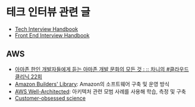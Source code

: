 # 테크 인터뷰 관련 글

* [Tech Interview Handbook](https://yangshun.github.io/tech-interview-handbook/)
* [Front End Interview Handbook](https://yangshun.github.io/front-end-interview-handbook/kr/html-questions/)

## AWS

* [아마존 한인 개발자들에게 듣는 아마존 개발 문화의 모든 것 : :: 차니의 #클라우드클리닉 22회](https://www.youtube.com/watch?v=psl5G5pkSGk)
* [Amazon Builders' Library](https://aws.amazon.com/ko/builders-library/?cards-body.sort-by=item.additionalFields.customSort&cards-body.sort-order=asc): Amazon의 소프트웨어 구축 및 운영 방식
* [AWS Well-Architected](https://aws.amazon.com/ko/architecture/well-architected/?wa-lens-whitepapers.sort-by=item.additionalFields.sortDate&wa-lens-whitepapers.sort-order=desc): 아키텍처 관련 모범 사례를 사용해 학습, 측정 및 구축
* [Customer-obsessed science](https://www.amazon.science/)
